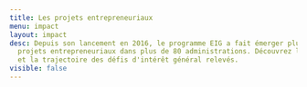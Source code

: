 ```yaml
---
title: Les projets entrepreneuriaux
menu: impact
layout: impact
desc: Depuis son lancement en 2016, le programme EIG a fait émerger plus de 100
  projets entrepreneuriaux dans plus de 80 administrations. Découvrez les enjeux
  et la trajectoire des défis d'intérêt général relevés.
visible: false
---
```

